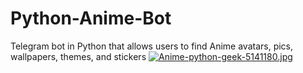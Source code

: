 # Python-Anime-Bot
Telegram bot in Python that allows users to find Anime avatars, pics, wallpapers, themes, and stickers
[![Anime-python-geek-5141180.jpg](https://i.postimg.cc/Y9m4bpLT/Anime-python-geek-5141180.jpg)](https://postimg.cc/CBSLKpN4)
